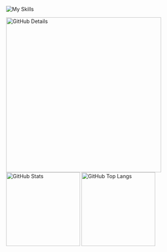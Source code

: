 ![My Skills](https://skillicons.dev/icons?i=java,spring,gradle,maven,kafka,kotlin,mysql,postgres,mongodb,aws,azure,jenkins,gitlab,github,githubactions,grafana,postman,kubernets,git&theme=dark)

<div>
    <img alt="GitHub Details" width="420px" src="http://github-profile-summary-cards.vercel.app/api/cards/profile-details?username=caiolucass&theme=github_dark"/>
    <img alt="GitHub Stats" width="200px" src="http://github-profile-summary-cards.vercel.app/api/cards/stats?username=caiolucass&theme=github_dark"/>
    <img alt="GitHub Top Langs" width="200px" src="http://github-profile-summary-cards.vercel.app/api/cards/repos-per-language?username=caiolucass&theme=github_dark"/>
</div> 

